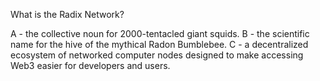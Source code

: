 What is the Radix Network?

A - the collective noun for 2000-tentacled giant squids.
B - the scientific name for the hive of the mythical Radon Bumblebee.
C - a decentralized ecosystem of networked computer nodes designed to make accessing Web3 easier for developers and users.
